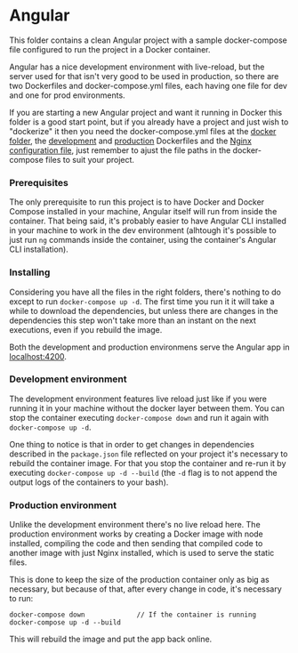 # Angular

This folder contains a clean Angular project with a sample docker-compose file configured to run the project in a Docker container.

Angular has a nice development environment with live-reload, but the server used for that isn't very good to be used in production, so there are two Dockerfiles and docker-compose.yml files, each having one file for dev and one for prod environments.

If you are starting a new Angular project and want it running in Docker this folder is a good start point, but if you already have a project and just wish to "dockerize" it then you need the docker-compose.yml files at the [docker folder](https://github.com/JeffersonBC/docker-boilerplates/blob/master/angular/docker/), the [development](https://github.com/JeffersonBC/docker-boilerplates/blob/master/angular/angular-app/Dockerfile) and [production](https://github.com/JeffersonBC/docker-boilerplates/blob/master/angular/angular-app/Dockerfile.Prod) Dockerfiles and the [Nginx configuration file](https://github.com/JeffersonBC/docker-boilerplates/blob/master/angular/angular-app/nginx-custom.conf), just remember to ajust the file paths in the docker-compose files to suit your project.

### Prerequisites

The only prerequisite to run this project is to have Docker and Docker Compose installed in your machine, Angular itself will run from inside the container. That being said, it's probably easier to have Angular CLI installed in your machine to work in the dev environment (alhtough it's possible to just run `ng` commands inside the container, using the container's Angular CLI installation).

### Installing

Considering you have all the files in the right folders, there's nothing to do except to run `docker-compose up -d`. The first time you run it it will take a while to download the dependencies, but unless there are changes in the dependencies this step won't take more than an instant on the next executions, even if you rebuild the image.

Both the development and production environmens serve the Angular app in [localhost:4200](http://localhost:4200/).

### Development environment

The development environment features live reload just like if you were running it in your machine without the docker layer between them. You can stop the container executing `docker-compose down` and run it again with `docker-compose up -d`.

One thing to notice is that in order to get changes in dependencies described in the `package.json` file reflected on your project it's necessary to rebuild the container image. For that you stop the container and re-run it by executing `docker-compose up -d --build` (the `-d` flag is to not append the output logs of the containers to your bash).

### Production environment

Unlike the development environment there's no live reload here. The production environment works by creating a Docker image with node installed, compiling the code and then sending that compiled code to another image with just Nginx installed, which is used to serve the static files.

This is done to keep the size of the production container only as big as necessary, but because of that, after every change in code, it's necessary to run:

```
docker-compose down             // If the container is running
docker-compose up -d --build
```

This will rebuild the image and put the app back online.
